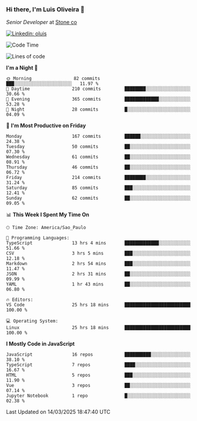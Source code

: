 ### Hi there, I'm Luis Oliveira 👋
*Senior Developer* at [Stone co](https://www.stone.com.br)  

[![Linkedin: oluis](https://img.shields.io/badge/-ooluis-blue?style=flat-square&logo=Linkedin&logoColor=white&link=https://www.linkedin.com/in/ooluis)](https://www.linkedin.com/in/ooluis/)

<!--START_SECTION:waka-->
![Code Time](http://img.shields.io/badge/Code%20Time-4%2C650%20hrs%2046%20mins-blue)

![Lines of code](https://img.shields.io/badge/From%20Hello%20World%20I%27ve%20Written-361.0%20thousand%20lines%20of%20code-blue)

**I'm a Night 🦉** 

```text
🌞 Morning                82 commits          ███░░░░░░░░░░░░░░░░░░░░░░   11.97 % 
🌆 Daytime                210 commits         ████████░░░░░░░░░░░░░░░░░   30.66 % 
🌃 Evening                365 commits         █████████████░░░░░░░░░░░░   53.28 % 
🌙 Night                  28 commits          █░░░░░░░░░░░░░░░░░░░░░░░░   04.09 % 
```
📅 **I'm Most Productive on Friday** 

```text
Monday                   167 commits         ██████░░░░░░░░░░░░░░░░░░░   24.38 % 
Tuesday                  50 commits          ██░░░░░░░░░░░░░░░░░░░░░░░   07.30 % 
Wednesday                61 commits          ██░░░░░░░░░░░░░░░░░░░░░░░   08.91 % 
Thursday                 46 commits          ██░░░░░░░░░░░░░░░░░░░░░░░   06.72 % 
Friday                   214 commits         ████████░░░░░░░░░░░░░░░░░   31.24 % 
Saturday                 85 commits          ███░░░░░░░░░░░░░░░░░░░░░░   12.41 % 
Sunday                   62 commits          ██░░░░░░░░░░░░░░░░░░░░░░░   09.05 % 
```


📊 **This Week I Spent My Time On** 

```text
🕑︎ Time Zone: America/Sao_Paulo

💬 Programming Languages: 
TypeScript               13 hrs 4 mins       █████████████░░░░░░░░░░░░   51.66 % 
CSV                      3 hrs 5 mins        ███░░░░░░░░░░░░░░░░░░░░░░   12.18 % 
Markdown                 2 hrs 54 mins       ███░░░░░░░░░░░░░░░░░░░░░░   11.47 % 
JSON                     2 hrs 31 mins       ██░░░░░░░░░░░░░░░░░░░░░░░   09.99 % 
YAML                     1 hr 43 mins        ██░░░░░░░░░░░░░░░░░░░░░░░   06.80 % 

🔥 Editors: 
VS Code                  25 hrs 18 mins      █████████████████████████   100.00 % 

💻 Operating System: 
Linux                    25 hrs 18 mins      █████████████████████████   100.00 % 
```

**I Mostly Code in JavaScript** 

```text
JavaScript               16 repos            ██████████░░░░░░░░░░░░░░░   38.10 % 
TypeScript               7 repos             ████░░░░░░░░░░░░░░░░░░░░░   16.67 % 
HTML                     5 repos             ███░░░░░░░░░░░░░░░░░░░░░░   11.90 % 
Vue                      3 repos             ██░░░░░░░░░░░░░░░░░░░░░░░   07.14 % 
Jupyter Notebook         1 repo              █░░░░░░░░░░░░░░░░░░░░░░░░   02.38 % 
```




 Last Updated on 14/03/2025 18:47:40 UTC
<!--END_SECTION:waka-->
